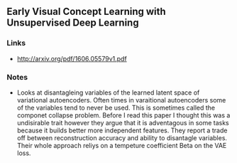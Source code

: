 ## Early Visual Concept Learning with Unsupervised Deep Learning

### Links

* http://arxiv.org/pdf/1606.05579v1.pdf

### Notes

* Looks at disantagleing variables of the learned latent space of variational autoencoders. Often times in varaitional autoencoders some of the variables tend to never be used. This is sometimes called the componet collapse problem. Before I read this paper I thought this was a undisirable trait however they argue that it is adventagous in some tasks because it builds better more independent features. They report a trade off between reconstruction accuracy and ability to disantagle variables. Their whole approach reliys on a tempeture coefficient Beta on the VAE loss.
